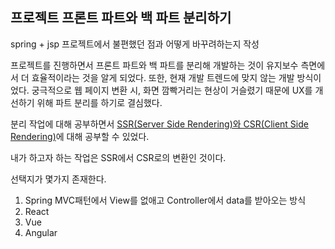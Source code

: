 ## 프로젝트 프론트 파트와 백 파트 분리하기

spring + jsp 프로젝트에서 불편했던 점과 어떻게 바꾸려하는지 작성



프로젝트를 진행하면서 프론트 파트와 백 파트를 분리해 개발하는 것이 유지보수 측면에서 더 효율적이라는 것을 알게 되었다. 또한, 현재 개발 트렌드에 맞지 않는 개발 방식이었다. 궁극적으로 웹 페이지 변환 시, 화면 깜빡거리는 현상이 거슬렸기 때문에 UX를 개선하기 위해 파트 분리를 하기로 결심했다.



분리 작업에 대해 공부하면서 [SSR(Server Side Rendering)와 CSR(Client Side Rendering)](https://github.com/Developer-SeongBeomPark/HairShop_Project_Study/blob/master/SSR%EC%99%80%20CSR.md)에 대해 공부할 수 있었다.



내가 하고자 하는 작업은 SSR에서 CSR로의 변환인 것이다.

선택지가 몇가지 존재한다.

1. Spring MVC패턴에서 View를 없애고 Controller에서 data를 받아오는 방식
2. React
3. Vue
4. Angular



